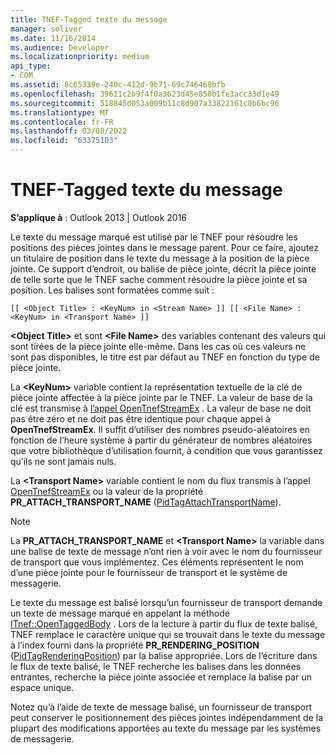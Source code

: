 ```yaml
---
title: TNEF-Tagged texte du message
manager: soliver
ms.date: 11/16/2014
ms.audience: Developer
ms.localizationpriority: medium
api_type:
- COM
ms.assetid: 8c65339e-240c-412d-9b71-69c746468bfb
ms.openlocfilehash: 39611c2b9f4f0a3623d45e850b1fe3acc33d1e49
ms.sourcegitcommit: 518845d053a009b11c8d907a33822161c0b6bc96
ms.translationtype: MT
ms.contentlocale: fr-FR
ms.lasthandoff: 03/08/2022
ms.locfileid: "63375103"
---
```

# <a name="tnef-tagged-message-text"></a>TNEF-Tagged texte du message

  
  
**S’applique à** : Outlook 2013 | Outlook 2016 
  
Le texte du message marqué est utilisé par le TNEF pour résoudre les positions des pièces jointes dans le message parent. Pour ce faire, ajoutez un titulaire de position dans le texte du message à la position de la pièce jointe. Ce support d’endroit, ou balise de pièce jointe, décrit la pièce jointe de telle sorte que le TNEF sache comment résoudre la pièce jointe et sa position. Les balises sont formatées comme suit :
  
 `[[ <Object Title> : <KeyNum> in <Stream Name> ]] [[ <File Name> : <KeyNum> in <Transport Name> ]]`
  
 **\<Object Title\>** et sont **\<File Name\>** des variables contenant des valeurs qui sont tirées de la pièce jointe elle-même. Dans les cas où ces valeurs ne sont pas disponibles, le titre est par défaut au TNEF en fonction du type de pièce jointe. 
  
La **\<KeyNum\>** variable contient la représentation textuelle de la clé de pièce jointe affectée à la pièce jointe par le TNEF. La valeur de base de la clé est transmise à [l’appel OpenTnefStreamEx](opentnefstreamex.md) . La valeur de base ne doit pas être zéro et ne doit pas être identique pour chaque appel à **OpenTnefStreamEx**. Il suffit d’utiliser des nombres pseudo-aléatoires en fonction de l’heure système à partir du générateur de nombres aléatoires que votre bibliothèque d’utilisation fournit, à condition que vous garantissez qu’ils ne sont jamais nuls.
  
La **\<Transport Name\>** variable contient le nom du flux transmis à l’appel [OpenTnefStreamEx](opentnefstreamex.md) ou la valeur de la propriété **PR_ATTACH_TRANSPORT_NAME** ([PidTagAttachTransportName](pidtagattachtransportname-canonical-property.md)).
  
> [!NOTE]
> La **PR_ATTACH_TRANSPORT_NAME** et **\<Transport Name\>** la variable dans une balise de texte de message n’ont rien à voir avec le nom du fournisseur de transport que vous implémentez. Ces éléments représentent le nom d’une pièce jointe pour le fournisseur de transport et le système de messagerie. 
  
Le texte du message est balisé lorsqu’un fournisseur de transport demande un texte de message marqué en appelant la méthode [ITnef::OpenTaggedBody](itnef-opentaggedbody.md) . Lors de la lecture à partir du flux de texte balisé, TNEF remplace le caractère unique qui se trouvait dans le texte du message à l’index fourni dans la propriété **PR_RENDERING_POSITION** ([PidTagRenderingPosition](pidtagrenderingposition-canonical-property.md)) par la balise appropriée. Lors de l’écriture dans le flux de texte balisé, le TNEF recherche les balises dans les données entrantes, recherche la pièce jointe associée et remplace la balise par un espace unique.
  
Notez qu’à l’aide de texte de message balisé, un fournisseur de transport peut conserver le positionnement des pièces jointes indépendamment de la plupart des modifications apportées au texte du message par les systèmes de messagerie.
  

